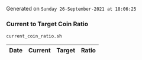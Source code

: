 Generated on `Sunday 26-September-2021 at 18:06:25`

### Current to Target Coin Ratio
`current_coin_ratio.sh`

Date|Current|Target|Ratio
---|---|---|---
